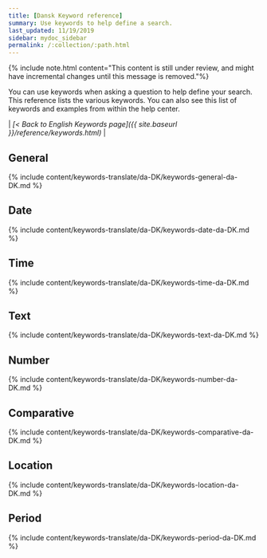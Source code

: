 ```yaml
---
title: [Dansk Keyword reference]
summary: Use keywords to help define a search.
last_updated: 11/19/2019
sidebar: mydoc_sidebar
permalink: /:collection/:path.html
---
```

{% include note.html content="This content is still under review, and might have incremental changes until this message is removed."%}

You can use keywords when asking a question to help define your search. This
reference lists the various keywords. You can also see this list of keywords and
examples from within the help center.

| _[< Back to English Keywords page]({{ site.baseurl }}/reference/keywords.html)_ |

## General

{% include content/keywords-translate/da-DK/keywords-general-da-DK.md %}

## Date

{% include content/keywords-translate/da-DK/keywords-date-da-DK.md %}

## Time

{% include content/keywords-translate/da-DK/keywords-time-da-DK.md %}

## Text

{% include content/keywords-translate/da-DK/keywords-text-da-DK.md %}

## Number

{% include content/keywords-translate/da-DK/keywords-number-da-DK.md %}

## Comparative

{% include content/keywords-translate/da-DK/keywords-comparative-da-DK.md %}

## Location

{% include content/keywords-translate/da-DK/keywords-location-da-DK.md %}

## Period

{% include content/keywords-translate/da-DK/keywords-period-da-DK.md %}

<!-- ## Help

{% include content/keywords-translate/da-DK/keywords-help-da-DK.md %} -->
